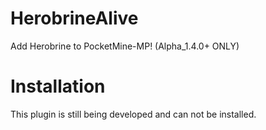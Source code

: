 HerobrineAlive
==============

Add Herobrine to PocketMine-MP! (Alpha_1.4.0+ ONLY)

Installation
==============

This plugin is still being developed and can not be installed.
